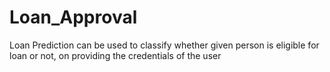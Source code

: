 # Loan_Approval
Loan Prediction can be used to classify whether given person is eligible for loan or not, on providing the credentials of the user
